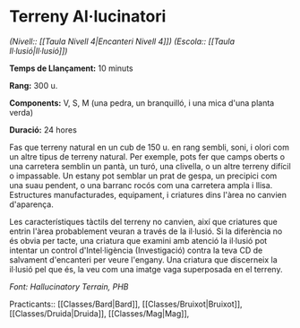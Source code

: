 # Terreny Al·lucinatori

*(Nivell:: [[Taula Nivell 4|Encanteri Nivell 4]]) (Escola:: [[Taula Il·lusió|Il·lusió]])*

**Temps de Llançament:** 10 minuts

**Rang:** 300 u.

**Components:** V, S, M (una pedra, un branquilló, i una mica d'una planta verda)

**Duració:** 24 hores

Fas que terreny natural en un cub de 150 u. en rang sembli, soni, i olori com un altre tipus de terreny natural. Per exemple, pots fer que camps oberts o una carretera semblin un pantà, un turó, una clivella, o un altre terreny difícil o impassable. Un estany pot semblar un prat de gespa, un precipici com una suau pendent, o una barranc rocós com una carretera ampla i llisa. Estructures manufacturades, equipament, i criatures dins l'àrea no canvien d'aparença.

Les característiques tàctils del terreny no canvien, així que criatures que entrin l'àrea probablement veuran a través de la il·lusió. Si la diferència no és obvia per tacte, una criatura que examini amb atenció la il·lusió pot intentar un control d'Intel·ligència (Investigació) contra la teva CD de salvament d'encanteri per veure l'engany. Una criatura que discerneix la il·lusió pel que és, la veu com una imatge vaga superposada en el terreny.


*Font: Hallucinatory Terrain, PHB*



Practicants:: [[Classes/Bard|Bard]], [[Classes/Bruixot|Bruixot]], [[Classes/Druida|Druida]], [[Classes/Mag|Mag]],